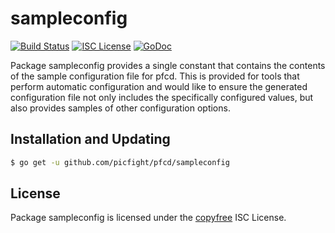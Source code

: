 sampleconfig
============

[![Build Status](http://img.shields.io/travis/picfight/pfcd.svg)](https://travis-ci.org/picfight/pfcd)
[![ISC License](http://img.shields.io/badge/license-ISC-blue.svg)](http://copyfree.org)
[![GoDoc](https://img.shields.io/badge/godoc-reference-blue.svg)](http://godoc.org/github.com/picfight/pfcd/sampleconfig)

Package sampleconfig provides a single constant that contains the contents of
the sample configuration file for pfcd.  This is provided for tools that perform
automatic configuration and would like to ensure the generated configuration
file not only includes the specifically configured values, but also provides
samples of other configuration options.

## Installation and Updating

```bash
$ go get -u github.com/picfight/pfcd/sampleconfig
```

## License

Package sampleconfig is licensed under the [copyfree](http://copyfree.org) ISC
License.
